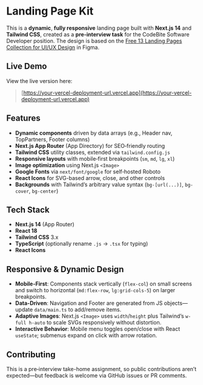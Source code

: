 # Landing Page Kit

This is a **dynamic**, **fully responsive** landing page built with **Next.js 14** and **Tailwind CSS**, created as a **pre‑interview task** for the CodeBite Software Developer position. The design is based on the [Free 13 Landing Pages Collection for UI/UX Design](https://www.figma.com/community/file/FID8GyZ2JpmvVpt4fGEdI4/Landing-Page-Kit---Free-13-Landing-Pages-Collection-for-UI-UX-Design) in Figma.

## Live Demo

View the live version here:

> [https://your-vercel-deployment-url.vercel.app](https://your-vercel-deployment-url.vercel.app)

## Features

* **Dynamic components** driven by data arrays (e.g., Header nav, TopPartners, Footer columns)
* **Next.js App Router** (App Directory) for SEO‑friendly routing
* **Tailwind CSS** utility classes, extended via `tailwind.config.js`
* **Responsive layouts** with mobile‑first breakpoints (`sm`, `md`, `lg`, `xl`)
* **Image optimization** using Next.js `<Image>`
* **Google Fonts** via `next/font/google` for self‑hosted Roboto
* **React Icons** for SVG-based arrow, close, and other controls
* **Backgrounds** with Tailwind’s arbitrary value syntax (`bg-[url(...)]`, `bg-cover`, `bg-center`)

## Tech Stack

* **Next.js 14** (App Router)
* **React 18**
* **Tailwind CSS** 3.x
* **TypeScript** (optionally rename `.js` → `.tsx` for typing)
* **React Icons**

## Responsive & Dynamic Design

* **Mobile-First**: Components stack vertically (`flex-col`) on small screens and switch to horizontal (`md:flex-row`, `lg:grid-cols-5`) on larger breakpoints.
* **Data-Driven**: Navigation and Footer are generated from JS objects—update `data/main.ts` to add/remove items.
* **Adaptive Images**: Next.js `<Image>` uses `width`/`height` plus Tailwind’s `w-full h-auto` to scale SVGs responsively without distortion.
* **Interactive Behavior**: Mobile menu toggles open/close with React `useState`; submenus expand on click with arrow rotation.

## Contributing

This is a pre‑interview take-home assignment, so public contributions aren’t expected—but feedback is welcome via GitHub issues or PR comments.

